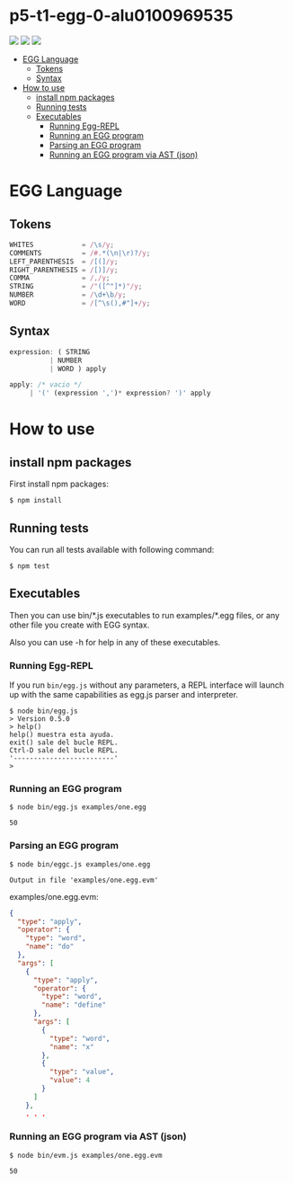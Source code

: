 # p5-t1-egg-0-alu0100969535 <!-- omit in toc -->

![](https://github.com/ULL-ESIT-PL-1920/p6-t3-egg-1-alu0100969535/workflows/GitHub%20Classroom%20Workflow/badge.svg) ![](https://github.com/ULL-ESIT-PL-1920/p6-t3-egg-1-alu0100969535/workflows/Node.js%20CI%20Workflow/badge.svg) ![](https://github.com/ULL-ESIT-PL-1920/p6-t3-egg-1-alu0100969535/workflows/Publish%20npm%20package/badge.svg)
- [EGG Language](#egg-language)
  - [Tokens](#tokens)
  - [Syntax](#syntax)
- [How to use](#how-to-use)
  - [install npm packages](#install-npm-packages)
  - [Running tests](#running-tests)
  - [Executables](#executables)
    - [Running Egg-REPL](#running-egg-repl)
    - [Running an EGG program](#running-an-egg-program)
    - [Parsing an EGG program](#parsing-an-egg-program)
    - [Running an EGG program via AST (json)](#running-an-egg-program-via-ast-json)

# EGG Language

## Tokens
```js
WHITES            = /\s/y;
COMMENTS          = /#.*(\n|\r)?/y;
LEFT_PARENTHESIS  = /[(]/y;
RIGHT_PARENTHESIS = /[)]/y;
COMMA             = /,/y;
STRING            = /"([^"]*)"/y;
NUMBER            = /\d+\b/y;
WORD              = /[^\s(),#"]+/y;
```

## Syntax
```js
expression: ( STRING 
          | NUMBER 
          | WORD ) apply 

apply: /* vacio */
     | '(' (expression ',')* expression? ')' apply
```

# How to use

## install npm packages

First install npm packages:

```console
$ npm install
```

## Running tests

You can run all tests available with following command:

```console
$ npm test
```

## Executables

Then you can use bin/\*.js executables to run examples/\*.egg files, or any other file you create with EGG syntax.

Also you can use -h for help in any of these executables.

### Running Egg-REPL
If you run `bin/egg.js` without any parameters, a REPL interface will launch up with the same capabilities as egg.js parser and interpreter.
```console
$ node bin/egg.js
> Version 0.5.0
> help()
help() muestra esta ayuda.
exit() sale del bucle REPL.
Ctrl-D sale del bucle REPL.
'-------------------------'
> 
```

### Running an EGG program

```console
$ node bin/egg.js examples/one.egg

50
```

### Parsing an EGG program

```console
$ node bin/eggc.js examples/one.egg

Output in file 'examples/one.egg.evm'
```
examples/one.egg.evm:
```json
{
  "type": "apply",
  "operator": {
    "type": "word",
    "name": "do"
  },
  "args": [
    {
      "type": "apply",
      "operator": {
        "type": "word",
        "name": "define"
      },
      "args": [
        {
          "type": "word",
          "name": "x"
        },
        {
          "type": "value",
          "value": 4
        }
      ]
    },
    . . .
```

### Running an EGG program via AST (json)

```console
$ node bin/evm.js examples/one.egg.evm

50
```